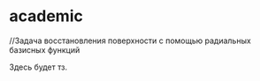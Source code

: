 # academic
//Задача восстановления поверхности с помощью радиальных базисных функций

Здесь будет тз.
